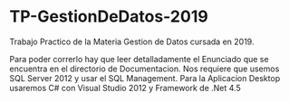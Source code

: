 # TP-GestionDeDatos-2019
Trabajo Practico de la Materia Gestion de Datos cursada en 2019.

Para poder correrlo hay que leer detalladamente el Enunciado que se encuentra en el directorio de Documentacion. Nos requiere que usemos SQL Server 2012 y usar el SQL Management. Para la Aplicacion Desktop usaremos C# con Visual Studio 2012 y Framework de .Net 4.5
